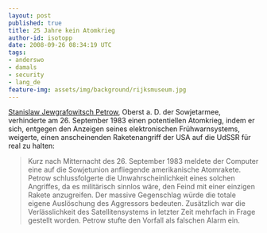 ```yaml
---
layout: post
published: true
title: 25 Jahre kein Atomkrieg
author-id: isotopp
date: 2008-09-26 08:34:19 UTC
tags:
- anderswo
- damals
- security
- lang_de
feature-img: assets/img/background/rijksmuseum.jpg
---
```

<a href="http://de.wikipedia.org/wiki/Stanislaw_Jewgrafowitsch_Petrow">Stanislaw Jewgrafowitsch Petrow</a>, Oberst a. D. der Sowjetarmee, verhinderte am 26. September 1983 einen potentiellen Atomkrieg, indem er sich, entgegen den Anzeigen seines elektronischen Frühwarnsystems, weigerte, einen anscheinenden Raketenangriff der USA auf die UdSSR für real zu halten: <blockquote>Kurz nach Mitternacht des 26. September 1983 meldete der Computer eine auf die Sowjetunion anfliegende amerikanische Atomrakete. Petrow schlussfolgerte die Unwahrscheinlichkeit eines solchen Angriffes, da es militärisch sinnlos wäre, den Feind mit einer einzigen Rakete anzugreifen. Der massive Gegenschlag würde die totale eigene Auslöschung des Aggressors bedeuten. Zusätzlich war die Verlässlichkeit des Satellitensystems in letzter Zeit mehrfach in Frage gestellt worden. Petrow stufte den Vorfall als falschen Alarm ein.</blockquote>
